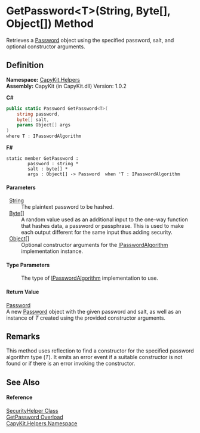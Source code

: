 # GetPassword&lt;T&gt;(String, Byte[], Object[]) Method


Retrieves a <a href="T_CapyKit_Password.md">Password</a> object using the specified password, salt, and optional constructor arguments.



## Definition
**Namespace:** <a href="N_CapyKit_Helpers.md">CapyKit.Helpers</a>  
**Assembly:** CapyKit (in CapyKit.dll) Version: 1.0.2

**C#**
``` C#
public static Password GetPassword<T>(
	string password,
	byte[] salt,
	params Object[] args
)
where T : IPasswordAlgorithm

```
**F#**
``` F#
static member GetPassword : 
        password : string * 
        salt : byte[] * 
        args : Object[] -> Password  when 'T : IPasswordAlgorithm
```



#### Parameters
<dl><dt>  <a href="https://learn.microsoft.com/dotnet/api/system.string" target="_blank" rel="noopener noreferrer">String</a></dt><dd>The plaintext password to be hashed.</dd><dt>  <a href="https://learn.microsoft.com/dotnet/api/system.byte" target="_blank" rel="noopener noreferrer">Byte</a>[]</dt><dd>A random value used as an additional input to the one-way function that hashes data, a password or passphrase. This is used to make each output different for the same input thus adding security.</dd><dt>  <a href="https://learn.microsoft.com/dotnet/api/system.object" target="_blank" rel="noopener noreferrer">Object</a>[]</dt><dd>Optional constructor arguments for the <a href="T_CapyKit_IPasswordAlgorithm.md">IPasswordAlgorithm</a> implementation instance.</dd></dl>

#### Type Parameters
<dl><dt /><dd>The type of <a href="T_CapyKit_IPasswordAlgorithm.md">IPasswordAlgorithm</a> implementation to use.</dd></dl>

#### Return Value
<a href="T_CapyKit_Password.md">Password</a>  
A new <a href="T_CapyKit_Password.md">Password</a> object with the given password and salt, as well as an instance of *T* created using the provided constructor arguments.

## Remarks
This method uses reflection to find a constructor for the specified password algorithm type (*T*). It emits an error event if a suitable constructor is not found or if there is an error invoking the constructor.

## See Also


#### Reference
<a href="T_CapyKit_Helpers_SecurityHelper.md">SecurityHelper Class</a>  
<a href="Overload_CapyKit_Helpers_SecurityHelper_GetPassword.md">GetPassword Overload</a>  
<a href="N_CapyKit_Helpers.md">CapyKit.Helpers Namespace</a>  
